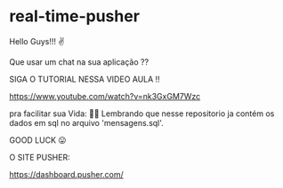 # real-time-pusher

Hello Guys!!! :v:

 Que usar um chat na sua aplicação ??
 
 SIGA O TUTORIAL NESSA VIDEO AULA !!
 
 https://www.youtube.com/watch?v=nk3GxGM7Wzc
 
 pra facilitar sua Vida: :ok_woman:
 Lembrando que nesse repositorio ja contém os dados em sql no arquivo 'mensagens.sql'.
 
 GOOD LUCK :stuck_out_tongue:
 
 
 
 
 O SITE PUSHER:

https://dashboard.pusher.com/
